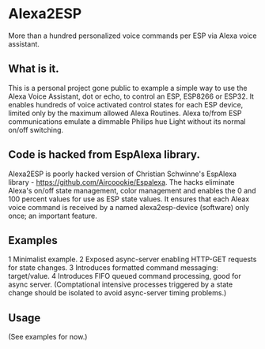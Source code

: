 # Alexa2ESP
 More than a hundred personalized voice commands per ESP via Alexa voice assistant.

## What is it.
This is a personal project gone public to example a simple way to use the Alexa Voice Assistant, dot or echo, to control an ESP, ESP8266 or ESP32. It enables hundreds of voice activated control states for each ESP device, limited only by the maximum allowed Alexa Routines. Alexa to/from ESP communications emulate a dimmable Philips hue Light without its normal on/off switching.

## Code is hacked from EspAlexa library.
Alexa2ESP is poorly hacked version of Christian Schwinne's EspAlexa library - https://github.com/Aircoookie/Espalexa. The hacks eliminate Alexa's on/off state management, color management and enables the 0 and 100 percent values for use as ESP state values. It ensures that each Aleax voice command is received by a named alexa2esp-device (software) only once; an important feature.

## Examples
  1 Minimalist example.
  2 Exposed async-server enabling HTTP-GET requests for state changes.
  3 Introduces formatted command messaging: target/value.
  4 Introduces FIFO queued command processing, good for async server.
    (Comptational intensive processes triggered by a state change should be isolated to avoid async-server timing problems.)

## Usage
(See examples for now.)
